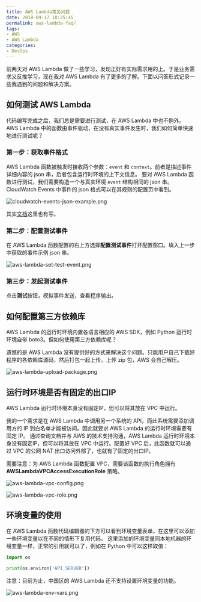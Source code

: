 ```yaml
---
title: AWS Lambda常见问题
date: 2018-09-17 18:25:45
permalink: aws-lambda-faq/
tags:
- AWS
- AWS Lambda
categories:
- DevOps
---
```


前两天对 AWS Lambda 做了一些学习，发现正好有实际需求用的上。于是业务需求又反推学习，现在我对 AWS Lambda 有了更多的了解。下面以问答形式记录一些我遇到的问题和解决方案。

<!--more-->

## 如何测试 AWS Lambda

代码编写完成之后，我们总是需要进行测试，在 AWS Lambda 中也不例外。AWS Lambda 中的函数由事件驱动，在没有真实事件发生时，我们如何简单快速地进行测试呢？

### 第一步：获取事件格式

AWS Lambda 函数被触发时接收两个参数：`event` 和 `context`。前者是描述事件详细内容的 json 串，后者包含运行时环境的上下文信息。
要对 AWS Lambda 函数进行测试，我们需要构造一个与真实环境 `event` 结构相同的 json 串。CloudWatch Events 中事件的 json 格式可以在其规则的配置页中看到。

![cloudwatch-events-json-example.png](https://blog-1252856176.file.myqcloud.com/post/aws-lambda-faq/cloudwatch-events-json-example.png)

其实[文档](https://docs.aws.amazon.com/zh_cn/lambda/latest/dg/eventsources.html)这里也有写。

### 第二步：配置测试事件

在 AWS Lambda 函数配置的右上方选择**配置测试事件**打开配置窗口。填入上一步中获取的事件示例 json 串。

![aws-lambda-set-test-event.png](https://blog-1252856176.file.myqcloud.com/post/aws-lambda-faq/aws-lambda-set-test-event.png)

### 第三步：发起测试事件

点击**测试**按钮，模拟事件发送，查看程序输出。


## 如何配置第三方依赖库

AWS Lambda 的运行时环境内置各语言相应的 AWS SDK，例如 Python 运行时环境自带 boto3。但如何使用第三方依赖库呢？

遗憾的是 AWS Lambda 没有提供好的方式来解决这个问题。只能用户自己下载好程序的各依赖库源码，然后打包一起上传。上传 zip 包，AWS 会自己解压。

![aws-lambda-upload-package.png](https://blog-1252856176.file.myqcloud.com/post/aws-lambda-faq/aws-lambda-upload-package.png)


## 运行时环境是否有固定的出口IP
AWS Lambda 运行时环境本身没有固定IP，但可以将其放在 VPC 中运行。

我的一个需求是在 AWS Lambda 中调用另一个系统的 API，而此系统需要添加调用方的 IP 到白名单才能被访问。因此就要求 AWS Lambda 的运行时环境需要有固定 IP。
通过查询文档并与 AWS 的技术支持沟通，AWS Lambda 运行时环境本身没有固定IP，但可以将其放在 VPC 中运行。配置好 VPC 后，此函数就可以通过 VPC 的公网 NAT 出口访问外部了，也就有了固定的出口IP。

需要注意：为 AWS Lambda 函数配置 VPC，需要该函数的执行角色拥有 **AWSLambdaVPCAccessExecutionRole** 策略。

![aws-lambda-vpc-config.png](https://blog-1252856176.file.myqcloud.com/post/aws-lambda-faq/aws-lambda-vpc-config.png)

![aws-lambda-vpc-role.png](https://blog-1252856176.file.myqcloud.com/post/aws-lambda-faq/aws-lambda-vpc-role.png)

## 环境变量的使用

在 AWS Lambda 函数代码编辑器的下方可以看到环境变量表单，在这里可以添加一些环境变量以在不同的情形下复用代码。
这里添加的环境变量同本地机器的环境变量一样，正常的引用就可以了，例如在 Python 中可以这样取值：
```Python
import os

print(os.environ['API_SERVER'])
```

注意：目前为止，中国区的 AWS Lambda 还不支持设置环境变量的功能。

![aws-lambda-env-vars.png](https://blog-1252856176.file.myqcloud.com/post/aws-lambda-faq/aws-lambda-env-vars.png)
